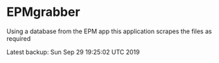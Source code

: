 # EPMgrabber
Using a database from the EPM app this application scrapes the files as required


Latest backup: Sun Sep 29 19:25:02 UTC 2019
